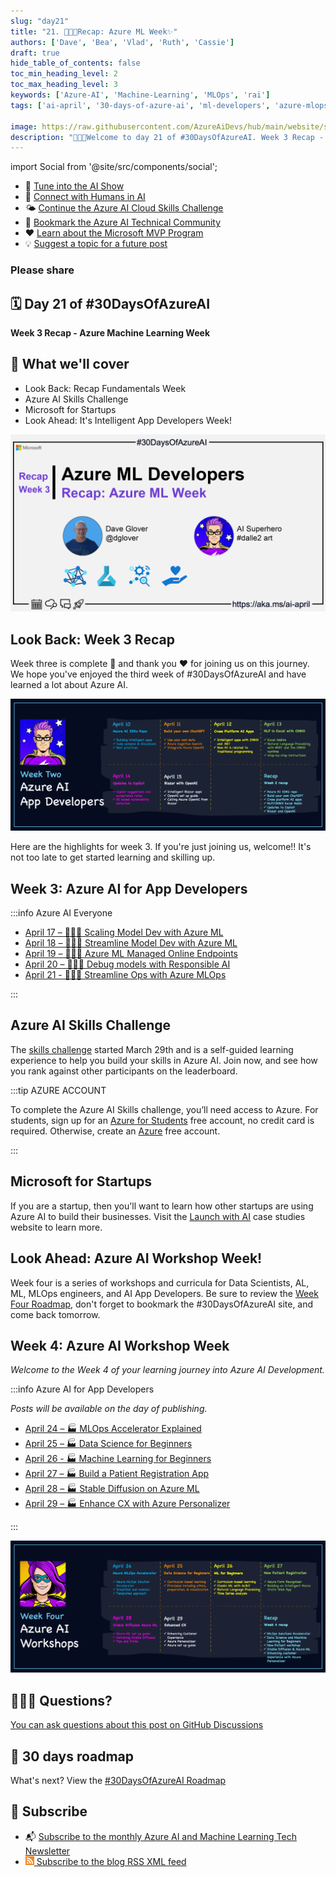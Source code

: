 ```yaml
---
slug: "day21"
title: "21. 🧑🏽‍🔬Recap: Azure ML Week✨"
authors: ['Dave', 'Bea', 'Vlad', 'Ruth', 'Cassie']
draft: true
hide_table_of_contents: false
toc_min_heading_level: 2
toc_max_heading_level: 3
keywords: ['Azure-AI', 'Machine-Learning', 'MLOps', 'rai']
tags: ['ai-april', '30-days-of-azure-ai', 'ml-developers', 'azure-mlops']

image: https://raw.githubusercontent.com/AzureAiDevs/hub/main/website/static/img/2023-aia/banner-day21.png
description: "🧑🏽‍🔬Welcome to day 21 of #30DaysOfAzureAI. Week 3 Recap - Azure Machine Learning Week https://azureaidevs.github.io/hub/2023-aia/day21"
---
```


import Social from '@site/src/components/social';

<head>

  </head>


- 🍿 [Tune into the AI Show](https://aka.ms/ai-april-ai-show)
- 🧬 [Connect with Humans in AI](/hub/humans-in-ai)
- 🌤️ [Continue the Azure AI Cloud Skills Challenge](https://aka.ms/30-days-of-azure-ai-challenge)
- 🏫 [Bookmark the Azure AI Technical Community](https://aka.ms/ai-april-tech-community)
- ❤️ [Learn about the Microsoft MVP Program](https://aka.ms/ai-april-mvp-program)
- 💡 [Suggest a topic for a future post](https://github.com/AzureAiDevs/hub/discussions/categories/call-for-content)

### Please share

<Social
    page_url="https://azureaidevs.github.io/hub/2023-aia/day21"
    image_url="https://raw.githubusercontent.com/AzureAiDevs/hub/main/website/static/img/2023-aia/banner-day21.png"
    title="Recap: Azure ML Week✨"
    description= "🧑🏽‍🔬Welcome to day 21 of #30DaysOfAzureAI. Week 3 Recap - Azure Machine Learning Week"
    hashtags=""
    hashtag="#30DaysOfAzureAi"
/>

## 🗓️ Day 21 of #30DaysOfAzureAI

<!-- Short description section -->

**Week 3 Recap - Azure Machine Learning Week**

<!-- Intro section -->



## 🎯 What we'll cover

<!-- What we'll cover section -->


- Look Back: Recap Fundamentals Week
- Azure AI Skills Challenge
- Microsoft for Startups
- Look Ahead: It's Intelligent App Developers Week!



![Image banner for day 21](./../../static/img/2023-aia/banner-day21.png)


<!-- Reference section -->



<!-- Body section -->


## Look Back: Week 3 Recap

Week three is complete 🎉 and thank you ❤️ for joining us on this journey. We hope you've enjoyed the third week of #30DaysOfAzureAI and have learned a lot about Azure AI.

![The image outlines what was covered the first week](./../../static/img/2023-aia/30-week2.png)

Here are the highlights for week 3. If you're just joining us, welcome!! It's not too late to get started learning and skilling up.


## Week 3: Azure AI for App Developers

:::info Azure AI Everyone

* [April 17 – 🧑🏽‍🔬 Scaling Model Dev with Azure ML](/2023-aia/day16)
* [April 18 – 🧑🏽‍🔬 Streamline Model Dev with Azure ML](/2023-aia/day17)
* [April 19 – 🧑🏽‍🔬 Azure ML Managed Online Endpoints](/2023-aia/day18)
* [April 20 – 🧑🏽‍🔬 Debug models with Responsible AI](/2023-aia/day19)
* [April 21 - 🧑🏽‍🔬 Streamline Ops with Azure MLOps](/2023-aia/day20)

:::

## Azure AI Skills Challenge

The [skills challenge](https://aka.ms/30-days-of-azure-ai-challenge) started March 29th and is a self-guided learning experience to help you build your skills in Azure AI. Join now, and see how you rank against other participants on the leaderboard.

:::tip AZURE ACCOUNT

To complete the Azure AI Skills challenge, you’ll need access to Azure. For students, sign up for an [Azure for Students](https://aka.ms/ai-april-azure-student-acct) free account, no credit card is required. Otherwise, create an [Azure](https://aka.ms/ai-april-azure-acct) free account.

:::

## Microsoft for Startups

If you are a startup, then you'll want to learn how other startups are using Azure AI to build their businesses. Visit the [Launch with AI](https://aka.ms/ai-april-launch-with-ai) case studies website to learn more.

## Look Ahead: Azure AI Workshop Week!

Week four is a series of workshops and curricula for Data Scientists, AL, ML, MLOps engineers, and AI App Developers. Be sure to review the [Week Four Roadmap](/hub/roadmap/30days#week-4-workshops), don't forget to bookmark the #30DaysOfAzureAI site, and come back tomorrow. 

## Week 4: Azure AI Workshop Week

_Welcome to the Week 4 of your learning journey into Azure AI Development._

:::info Azure AI for App Developers

_Posts will be available on the day of publishing._

* [April 24 – 🏭 MLOps Accelerator Explained](/2023-aia/day22)
* [April 25 – 🏭 Data Science for Beginners](/2023-aia/day23)
* [April 26 - 🏭 Machine Learning for Beginners](/2023-aia/day24)
* [April 27 – 🏭 Build a Patient Registration App](/2023-aia/day25)
* [April 28 – 🏭 Stable Diffusion on Azure ML](/2023-aia/day26)
* [April 29 – 🏭 Enhance CX with Azure Personalizer](/2023-aia/day27)

:::

![Week 4](./../../static/img/2023-aia/30-week4.png)



## 🙋🏾‍♂️ Questions?

[You can ask questions about this post on GitHub Discussions](https://github.com/AzureAiDevs/hub/discussions/categories/azure-ml-developers)

## 📍 30 days roadmap

What's next? View the [#30DaysOfAzureAI Roadmap](/hub/roadmap/30days)

## 🧲 Subscribe

- 📬 [Subscribe to the monthly Azure AI and Machine Learning Tech Newsletter](https://aka.ms/azure-ai-dev-newsletter)
- [![The image is the blog RSS feed available icon](./../../static/img/2023-aia/rss.png) Subscribe to the blog RSS XML feed](https://azureaidevs.github.io/hub/2023-aia/rss.xml)